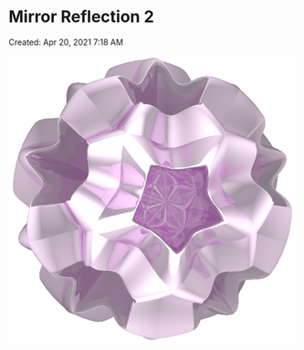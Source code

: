 # Mirror Reflection 2

Created: Apr 20, 2021 7:18 AM

![Mirror%20Reflection%202%202a354b5a9dd6469691b83574ebef52e8/model20200504002(mirror).png](Mirror%20Reflection%202%202a354b5a9dd6469691b83574ebef52e8/model20200504002(mirror).png)